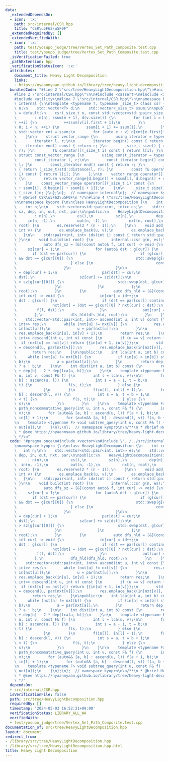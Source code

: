 ```yaml
---
data:
  _extendedDependsOn:
  - icon: ':x:'
    path: src/internal/CSR.hpp
    title: "CSR\u5F62\u5F0F"
  _extendedRequiredBy: []
  _extendedVerifiedWith:
  - icon: ':x:'
    path: test/yosupo_judge/tree/Vertex_Set_Path_Composite.test.cpp
    title: test/yosupo_judge/tree/Vertex_Set_Path_Composite.test.cpp
  _isVerificationFailed: true
  _pathExtension: hpp
  _verificationStatusIcon: ':x:'
  attributes:
    document_title: Heavy Light Decomposition
    links:
    - https://nyaannyaan.github.io/library/tree/heavy-light-decomposition.hpp
  bundledCode: "#line 2 \"src/tree/HeavyLightDecomposition.hpp\"\n#include <vector>\n\
    #line 2 \"src/internal/CSR.hpp\"\n\n#include <cassert>\n#include <iterator>\n\
    #include <utility>\n#line 7 \"src/internal/CSR.hpp\"\n\nnamespace kyopro {\nnamespace\
    \ internal {\n\ntemplate <typename T, typename _size_t> class csr {\n    _size_t\
    \ n;\n    std::vector<T> d;\n    std::vector<_size_t> ssum;\n\npublic:\n    csr()\
    \ = default;\n    csr(_size_t n, const std::vector<std::pair<_size_t, T>>& v)\n\
    \        : n(n), ssum(n + 1), d(v.size()) {\n        for (int i = 0; i < (int)v.size();\
    \ ++i) {\n            ++ssum[v[i].first + 1];\n        }\n        for (int i =\
    \ 0; i < n; ++i) {\n            ssum[i + 1] += ssum[i];\n        }\n\n       \
    \ std::vector cnt = ssum;\n        for (auto e : v) d[cnt[e.first]++] = e.second;\n\
    \    }\n\n    struct vector_range {\n        using iterator = typename std::vector<T>::iterator;\n\
    \        iterator l, r;\n\n        iterator begin() const { return l; }\n    \
    \    iterator end() const { return r; }\n        _size_t size() { return std::distance(l,\
    \ r); }\n        T& operator[](_size_t i) const { return l[i]; }\n    };\n   \
    \ struct const_vector_range {\n        using const_iterator = typename std::vector<T>::const_iterator;\n\
    \        const_iterator l, r;\n\n        const_iterator begin() const { return\
    \ l; }\n        const_iterator end() const { return r; }\n        _size_t size()\
    \ { return (_size_t)std::distance(l, r); }\n        const T& operator[](_size_t\
    \ i) const { return l[i]; }\n    };\n\n    vector_range operator[](_size_t i)\
    \ {\n        return vector_range{d.begin() + ssum[i], d.begin() + ssum[i + 1]};\n\
    \    }\n    const_vector_range operator[](_size_t i) const {\n        return const_vector_range{d.begin()\
    \ + ssum[i], d.begin() + ssum[i + 1]};\n    }\n\n    _size_t size() const { return\
    \ (_size_t)n; }\n};\n};  // namespace internal\n};  // namespace kyopro\n\n/**\n\
    \ * @brief CSR\u5F62\u5F0F\n */\n#line 4 \"src/tree/HeavyLightDecomposition.hpp\"\
    \n\nnamespace kyopro {\n\nclass HeavyLightDecomposition {\n    int root, id;\n\
    \    int n;\n\n    std::vector<std::pair<int, int>> es;\n    std::vector<int>\
    \ sz, dep, in, out, nxt, par;\n\npublic:\n    HeavyLightDecomposition(int n)\n\
    \        : n(n),\n          es(),\n          sz(n),\n          dep(n),\n     \
    \     in(n, -1),\n          out(n, -1),\n          nxt(n, root),\n          par(n,\
    \ root) {\n        es.reserve(2 * (n - 1));\n    }\n\n    void add_edge(int u,\
    \ int v) {\n        es.emplace_back(u, v);\n        es.emplace_back(v, u);\n \
    \   }\n\n    std::pair<int, int> idx(int i) const { return std::pair(in[i], out[i]);\
    \ }\n\n    void build(int root) {\n        internal::csr g(n, es);\n        {\n\
    \            auto dfs_sz = [&](const auto& f, int cur) -> void {\n           \
    \     sz[cur] = 1;\n                for (auto& dst : g[cur]) {\n             \
    \       if (dst == par[cur]) {\n                        if (g[cur].size() >= 2\
    \ && dst == g[cur][0]) {\n                            std::swap(g[cur][0], g[cur][1]);\n\
    \                        } else {\n                            continue;\n   \
    \                     }\n                    }\n\n                    dep[dst]\
    \ = dep[cur] + 1;\n                    par[dst] = cur;\n                    f(f,\
    \ dst);\n                    sz[cur] += sz[dst];\n\n                    if (sz[dst]\
    \ > sz[g[cur][0]]) {\n                        std::swap(dst, g[cur][0]);\n   \
    \                 }\n                }\n            };\n            dfs_sz(dfs_sz,\
    \ root);\n        }\n        {\n            auto dfs_hld = [&](const auto& f,\
    \ int cur) -> void {\n                in[cur] = id++;\n                for (auto\
    \ dst : g[cur]) {\n                    if (dst == par[cur]) continue;\n\n    \
    \                nxt[dst] = (dst == g[cur][0] ? nxt[cur] : dst);\n           \
    \         f(f, dst);\n                }\n                out[cur] = id;\n    \
    \        };\n            dfs_hld(dfs_hld, root);\n        }\n    }\n\nprivate:\n\
    \    std::vector<std::pair<int, int>> ascend(int u, int v) const {\n        std::vector<std::pair<int,\
    \ int>> res;\n        while (nxt[u] != nxt[v]) {\n            res.emplace_back(in[u],\
    \ in[nxt[u]]);\n            u = par[nxt[u]];\n        }\n\n        if (u != v)\
    \ res.emplace_back(in[u], in[v] + 1);\n        return res;\n    }\n\n    std::vector<std::pair<int,\
    \ int>> descend(int u, int v) const {\n        if (u == v) return {};\n      \
    \  if (nxt[u] == nxt[v]) return {{in[u] + 1, in[v]}};\n        std::vector res\
    \ = descend(u, par[nxt[v]]);\n        res.emplace_back(in[nxt[v]], in[v]);\n \
    \       return res;\n    }\n\npublic:\n    int lca(int a, int b) const {\n   \
    \     while (nxt[a] != nxt[b]) {\n            if (in[a] < in[b]) std::swap(a,\
    \ b);\n            a = par[nxt[a]];\n        }\n        return dep[a] < dep[b]\
    \ ? a : b;\n    }\n\n    int dist(int a, int b) const {\n        return dep[a]\
    \ + dep[b] - 2 * dep[lca(a, b)];\n    }\n\n    template <typename F> void path_query(int\
    \ u, int v, const F& f) {\n        int l = lca(u, v);\n\n        for (auto [a,\
    \ b] : ascend(u, l)) {\n            int s = a + 1, t = b;\n            if (s <\
    \ t) {\n                f(s, t);\n            } else {\n                f(t, s);\n\
    \            }\n        }\n        f(in[l], in[l] + 1);\n        for (auto [a,\
    \ b] : descend(l, v)) {\n            int s = a, t = b + 1;\n            if (s\
    \ < t) {\n                f(s, t);\n            } else {\n                f(t,\
    \ s);\n            }\n        }\n    }\n\n    template <typename F>\n    void\
    \ path_noncommutative_query(int u, int v, const F& f) {\n        int l = lca(u,\
    \ v);\n        for (auto&& [a, b] : ascend(u, l)) f(a + 1, b);\n        f(in[l],\
    \ in[l] + 1);\n        for (auto&& [a, b] : descend(l, v)) f(a, b + 1);\n    }\n\
    \n    template <typename F> void subtree_query(int u, const F& f) {\n        f(in[u],\
    \ out[u]);\n    }\n};\n};  // namespace kyopro\n\n/**\n * @brief Heavy Light Decomposition\n\
    \ * @see https://nyaannyaan.github.io/library/tree/heavy-light-decomposition.hpp\n\
    \ */\n"
  code: "#pragma once\n#include <vector>\n#include \"../../src/internal/CSR.hpp\"\n\
    \nnamespace kyopro {\n\nclass HeavyLightDecomposition {\n    int root, id;\n \
    \   int n;\n\n    std::vector<std::pair<int, int>> es;\n    std::vector<int> sz,\
    \ dep, in, out, nxt, par;\n\npublic:\n    HeavyLightDecomposition(int n)\n   \
    \     : n(n),\n          es(),\n          sz(n),\n          dep(n),\n        \
    \  in(n, -1),\n          out(n, -1),\n          nxt(n, root),\n          par(n,\
    \ root) {\n        es.reserve(2 * (n - 1));\n    }\n\n    void add_edge(int u,\
    \ int v) {\n        es.emplace_back(u, v);\n        es.emplace_back(v, u);\n \
    \   }\n\n    std::pair<int, int> idx(int i) const { return std::pair(in[i], out[i]);\
    \ }\n\n    void build(int root) {\n        internal::csr g(n, es);\n        {\n\
    \            auto dfs_sz = [&](const auto& f, int cur) -> void {\n           \
    \     sz[cur] = 1;\n                for (auto& dst : g[cur]) {\n             \
    \       if (dst == par[cur]) {\n                        if (g[cur].size() >= 2\
    \ && dst == g[cur][0]) {\n                            std::swap(g[cur][0], g[cur][1]);\n\
    \                        } else {\n                            continue;\n   \
    \                     }\n                    }\n\n                    dep[dst]\
    \ = dep[cur] + 1;\n                    par[dst] = cur;\n                    f(f,\
    \ dst);\n                    sz[cur] += sz[dst];\n\n                    if (sz[dst]\
    \ > sz[g[cur][0]]) {\n                        std::swap(dst, g[cur][0]);\n   \
    \                 }\n                }\n            };\n            dfs_sz(dfs_sz,\
    \ root);\n        }\n        {\n            auto dfs_hld = [&](const auto& f,\
    \ int cur) -> void {\n                in[cur] = id++;\n                for (auto\
    \ dst : g[cur]) {\n                    if (dst == par[cur]) continue;\n\n    \
    \                nxt[dst] = (dst == g[cur][0] ? nxt[cur] : dst);\n           \
    \         f(f, dst);\n                }\n                out[cur] = id;\n    \
    \        };\n            dfs_hld(dfs_hld, root);\n        }\n    }\n\nprivate:\n\
    \    std::vector<std::pair<int, int>> ascend(int u, int v) const {\n        std::vector<std::pair<int,\
    \ int>> res;\n        while (nxt[u] != nxt[v]) {\n            res.emplace_back(in[u],\
    \ in[nxt[u]]);\n            u = par[nxt[u]];\n        }\n\n        if (u != v)\
    \ res.emplace_back(in[u], in[v] + 1);\n        return res;\n    }\n\n    std::vector<std::pair<int,\
    \ int>> descend(int u, int v) const {\n        if (u == v) return {};\n      \
    \  if (nxt[u] == nxt[v]) return {{in[u] + 1, in[v]}};\n        std::vector res\
    \ = descend(u, par[nxt[v]]);\n        res.emplace_back(in[nxt[v]], in[v]);\n \
    \       return res;\n    }\n\npublic:\n    int lca(int a, int b) const {\n   \
    \     while (nxt[a] != nxt[b]) {\n            if (in[a] < in[b]) std::swap(a,\
    \ b);\n            a = par[nxt[a]];\n        }\n        return dep[a] < dep[b]\
    \ ? a : b;\n    }\n\n    int dist(int a, int b) const {\n        return dep[a]\
    \ + dep[b] - 2 * dep[lca(a, b)];\n    }\n\n    template <typename F> void path_query(int\
    \ u, int v, const F& f) {\n        int l = lca(u, v);\n\n        for (auto [a,\
    \ b] : ascend(u, l)) {\n            int s = a + 1, t = b;\n            if (s <\
    \ t) {\n                f(s, t);\n            } else {\n                f(t, s);\n\
    \            }\n        }\n        f(in[l], in[l] + 1);\n        for (auto [a,\
    \ b] : descend(l, v)) {\n            int s = a, t = b + 1;\n            if (s\
    \ < t) {\n                f(s, t);\n            } else {\n                f(t,\
    \ s);\n            }\n        }\n    }\n\n    template <typename F>\n    void\
    \ path_noncommutative_query(int u, int v, const F& f) {\n        int l = lca(u,\
    \ v);\n        for (auto&& [a, b] : ascend(u, l)) f(a + 1, b);\n        f(in[l],\
    \ in[l] + 1);\n        for (auto&& [a, b] : descend(l, v)) f(a, b + 1);\n    }\n\
    \n    template <typename F> void subtree_query(int u, const F& f) {\n        f(in[u],\
    \ out[u]);\n    }\n};\n};  // namespace kyopro\n\n/**\n * @brief Heavy Light Decomposition\n\
    \ * @see https://nyaannyaan.github.io/library/tree/heavy-light-decomposition.hpp\n\
    \ */"
  dependsOn:
  - src/internal/CSR.hpp
  isVerificationFile: false
  path: src/tree/HeavyLightDecomposition.hpp
  requiredBy: []
  timestamp: '2024-05-03 16:52:21+09:00'
  verificationStatus: LIBRARY_ALL_WA
  verifiedWith:
  - test/yosupo_judge/tree/Vertex_Set_Path_Composite.test.cpp
documentation_of: src/tree/HeavyLightDecomposition.hpp
layout: document
redirect_from:
- /library/src/tree/HeavyLightDecomposition.hpp
- /library/src/tree/HeavyLightDecomposition.hpp.html
title: Heavy Light Decomposition
---
```

